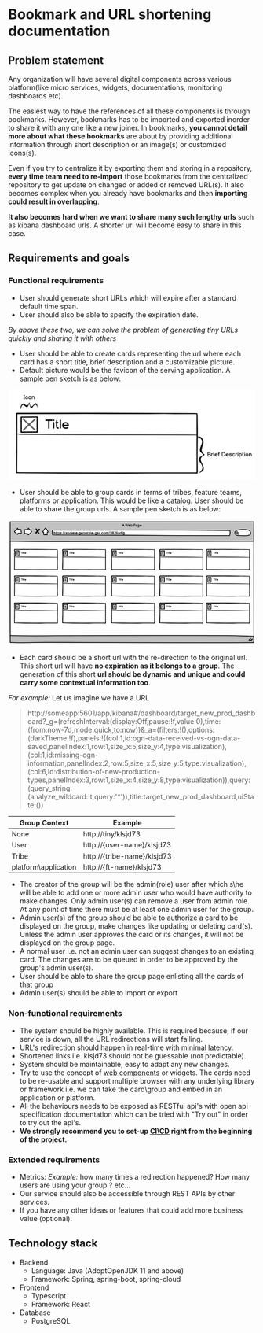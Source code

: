 # Bookmark and URL shortening documentation
## Problem statement

Any organization will have several digital components across various platform(like micro services, widgets, documentations, monitoring dashboards etc).

The easiest way to have the references of all these components is through bookmarks. 
However, bookmarks has to be imported and exported inorder to share it with any one like a new joiner. 
In bookmarks, **you cannot detail more about what these bookmarks** are about by providing additional information through short description or an image(s) or customized icons(s).

Even if you try to centralize it by exporting them and storing in a repository, **every time team need to re-import** those bookmarks from the centralized repository
to get update on changed or added or removed URL(s). 
It also becomes complex when you already have bookmarks and then **importing could result in overlapping**.

**It also becomes hard when we want to share many such lengthy urls** such as kibana dashboard urls. 
A shorter url will become easy to share in this case.

## Requirements and goals

### Functional requirements
* User should generate short URLs which will expire after a standard default time span. 
* User should also be able to specify the expiration date. 

_By above these two, we can solve the problem of generating tiny URLs quickly and sharing it with others_

* User should be able to create cards representing the url where each card has a short title, brief description and a customizable picture. 
* Default picture would be the favicon of the serving application. A sample pen sketch is as below:

![Card](/images/card.png)

* User should be able to group cards in terms of tribes, feature teams, platforms or application. This would be like a catalog. User should be able to share the group urls.
A sample pen sketch is as below:

![Group cards](/images/group-cards.png)

* Each card should be a short url with the re-direction to the original url. 
This short url will have **no expiration as it belongs to a group**.
The generation of this short **url should be dynamic and unique and could carry some contextual information too**.

_For example:_ Let us imagine we have a URL


> http://someapp:5601/app/kibana#/dashboard/target_new_prod_dashboard?_g=(refreshInterval:(display:Off,pause:!f,value:0),time:(from:now-7d,mode:quick,to:now))&_a=(filters:!(),options:(darkTheme:!f),panels:!((col:1,id:ogn-data-received-vs-ogn-data-saved,panelIndex:1,row:1,size_x:5,size_y:4,type:visualization),(col:1,id:missing-ogn-information,panelIndex:2,row:5,size_x:5,size_y:5,type:visualization),(col:6,id:distribution-of-new-production-types,panelIndex:3,row:1,size_x:4,size_y:8,type:visualization)),query:(query_string:(analyze_wildcard:!t,query:'*')),title:target_new_prod_dashboard,uiState:())

Group Context | Example
------------- | -------------
None | http://tiny/klsjd73
User | http://{user-name}/klsjd73
Tribe | http://{tribe-name}/klsjd73
platform\application | http://{ft-name}/klsjd73

* The creator of the group will be the admin(role) user after which s\he will be able to add one or more admin user who would have authority to make changes. 
Only admin user(s) can remove a user from admin role. 
At any point of time there must be at least one admin user for the group.
* Admin user(s) of the group should be able to authorize a card to be displayed on the group, make changes like updating or deleting card(s).
Unless the admin user approves the card or its changes, it will not be displayed on the group page.
* A normal user i.e. not an admin user can suggest changes to an existing card. 
The changes are to be queued in order to be approved by the group's admin user(s).
* User should be able to share the group page enlisting all the cards of that group
* Admin user(s) should be able to import or export

### Non-functional requirements

* The system should be highly available. This is required because, if our service is down, all the URL redirections will start failing.
* URL's redirection should happen in real-time with minimal latency.
* Shortened links i.e. klsjd73 should not be guessable (not predictable).
* System should be maintainable, easy to adapt any new changes.
* Try to use the concept of [web components](https://www.webcomponents.org/introduction) or widgets. 
The cards need to be re-usable and support multiple browser with any underlying library or framework i.e. we can take the card\group and embed in an application or platform.
* All the behaviours needs to be exposed as RESTful api's with open api specification documentation which can be tried with "Try out" in order to try out the api's.
* **We strongly recommend you to set-up [CI\CD](https://engineering-stream-hackathon.github.io/challenge/#/?id=cicd) right from the beginning of the project.**

### Extended requirements

* Metrics: _Example:_ how many times a redirection happened? How many users are using your group ? etc...
* Our service should also be accessible through REST APIs by other services.
* If you have any other ideas or features that could add more business value (optional).

## Technology stack

* Backend
  * Language: Java (AdoptOpenJDK 11 and above)
  * Framework: Spring, spring-boot, spring-cloud
* Frontend
  * Typescript
  * Framework: React
* Database
  * PostgreSQL
    
